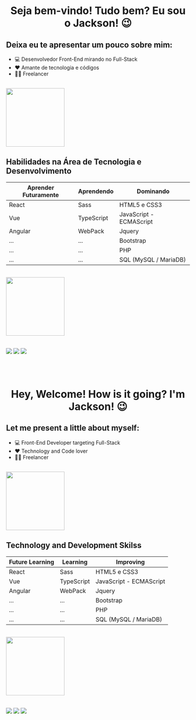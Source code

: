 

<h1 align="center"> Seja bem-vindo! Tudo bem? Eu sou o Jackson! 😉 </h1>

## Deixa eu te apresentar um pouco sobre mim: 
- 💻 Desenvolvedor Front-End mirando no Full-Stack
- ❤ Amante de tecnologia e códigos
- 👨‍💻 Freelancer

<br>

<div>

<a href="https://github.com/jacksonmonteiro">
    <img height="160em" src="https://github-readme-stats.vercel.app/api?username=jacksonmonteiro&show_icons=true&theme=radical&include_all_commits=true&count_private=true"/>

</a>

<br>

<h2> Habilidades na Área de Tecnologia e Desenvolvimento </h2>

Aprender Futuramente | Aprendendo | Dominando    
-------------------- | ---------- | ---------
React | Sass | HTML5 e CSS3 
Vue | TypeScript  | JavaScript - ECMAScript
Angular | WebPack | Jquery 
... | ... | Bootstrap
... | ... | PHP
... | ... | SQL (MySQL / MariaDB)

  </br>

  <a href="https://github.com/jacksonmonteiro">
    <img height="160em" src="https://github-readme-stats.vercel.app/api/top-langs/?username=jacksonmonteiro&layout=compact&langs_count=7&theme=radical"/>
  </a>

  
</div>  
 
<br>



<br>

<div> 
  <a href="https://www.instagram.com/_jackson_monteiro/" target="_blank"><img src="https://img.shields.io/badge/-Instagram-%23E4405F?style=for-the-badge&logo=instagram&logoColor=white" target="_blank"></a>
  <a href = "mailto:infor.jackson324@gmail.com"><img src="https://img.shields.io/badge/-Gmail-%23333?style=for-the-badge&logo=gmail&logoColor=white" target="_blank"></a>
  <a href="https://www.linkedin.com/in/ojacksonmonteiro/" target="_blank"><img src="https://img.shields.io/badge/-LinkedIn-%230077B5?style=for-the-badge&logo=linkedin&logoColor=white" target="_blank"></a> 
  
</div>

<br>
<br>
<br>

<h1 align="center"> Hey, Welcome! How is it going? I'm Jackson! 😉 </n1>

<br>

## Let me present a little about myself:
- 💻 Front-End Developer targeting Full-Stack
- ❤ Technology and Code lover
- 👨‍💻 Freelancer

<br>

<div>

<a href="https://github.com/jacksonmonteiro">
    <img height="160em" src="https://github-readme-stats.vercel.app/api?username=jacksonmonteiro&show_icons=true&theme=radical&include_all_commits=true&count_private=true"/>

</a>

<br>

<h2> Technology and Development Skilss </h2>

Future Learning | Learning | Improving
-------------------- | ---------- | ---------
React | Sass | HTML5 e CSS3 
Vue | TypeScript  | JavaScript - ECMAScript
Angular | WebPack | Jquery 
... | ... | Bootstrap
... | ... | PHP
... | ... | SQL (MySQL / MariaDB)

  </br>

  <a href="https://github.com/jacksonmonteiro">
    <img height="160em" src="https://github-readme-stats.vercel.app/api/top-langs/?username=jacksonmonteiro&layout=compact&langs_count=7&theme=radical"/>
  </a>

  
</div>  
 
<br>

<br>

<div> 
  <a href="https://www.instagram.com/_jackson_monteiro/" target="_blank"><img src="https://img.shields.io/badge/-Instagram-%23E4405F?style=for-the-badge&logo=instagram&logoColor=white" target="_blank"></a>
  <a href = "mailto:infor.jackson324@gmail.com"><img src="https://img.shields.io/badge/-Gmail-%23333?style=for-the-badge&logo=gmail&logoColor=white" target="_blank"></a>
  <a href="https://www.linkedin.com/in/ojacksonmonteiro/" target="_blank"><img src="https://img.shields.io/badge/-LinkedIn-%230077B5?style=for-the-badge&logo=linkedin&logoColor=white" target="_blank"></a> 
  
</div>

